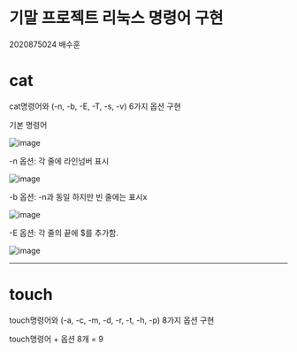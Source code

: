 # 기말 프로젝트 리눅스 명령어 구현

2020875024 배수훈

# cat
cat명령어와 (-n, -b, -E, -T, -s, -v) 6가지 옵션 구현 

기본 명령어

![image](https://github.com/CodingApe9/SysP/assets/117576404/76ca99e1-9eeb-49f0-b258-5bca3fdf2366)


-n 옵션: 각 줄에 라인넘버 표시

![image](https://github.com/CodingApe9/SysP/assets/117576404/11ca82e5-1a99-4994-b67b-f6aaa2a5f98e)


-b 옵션: -n과 동일 하지만 빈 줄에는 표시x

![image](https://github.com/CodingApe9/SysP/assets/117576404/c83a9887-6499-431d-979f-f19ddee0f70b)


-E 옵션: 각 줄의 끝에 $를 추가함.

![image](https://github.com/CodingApe9/SysP/assets/117576404/6f03f062-f398-434c-8b11-cb80950cf552)



---

# touch
touch명령어와 (-a, -c, -m, -d, -r, -t, -h, -p) 8가지 옵션 구현 

touch명령어 + 옵션 8개 = 9
